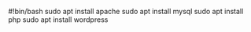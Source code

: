#!bin/bash
sudo apt install apache
sudo apt install mysql
sudo apt install php
sudo apt install wordpress

